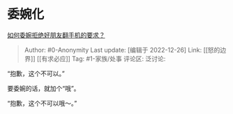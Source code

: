 # 委婉化
[如何委婉拒绝好朋友翻手机的要求？](https://www.zhihu.com/question/41033195/answer/2816457653)

> Author: #0-Anonymity
> Last update: [编辑于 2022-12-26]
> Link: [[怒的边界]] [[有求必应]]
> Tag: #1-家族/处事
> 评论区:
> 泛讨论:

“抱歉，这个不可以。”

要委婉的话，就加个“哦”。

“抱歉，这个不可以哦～。”
